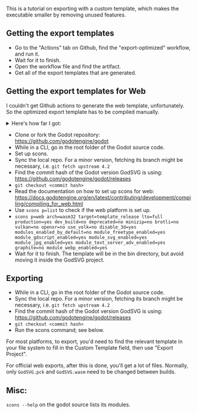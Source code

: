 This is a tutorial on exporting with a custom template, which makes the executable smaller by removing unused features.

## Getting the export templates

- Go to the "Actions" tab on Github, find the "export-optimized" workflow, and run it.
- Wait for it to finish.
- Open the workflow file and find the artifact.
- Get all of the export templates that are generated.

## Getting the export templates for Web

I couldn't get Github actions to generate the web template, unfortunately. So the optimized export template has to be compiled manually.

<details>

<summary>Here's how far I got:</summary>

```yaml
  build-web:
    name: Export GodSVG for Web
    runs-on: ubuntu-latest
    steps:
      - name: Checkout repository
        uses: actions/checkout@v3

      - name: Install dependencies
        run: sudo apt-get install -y scons python3

      - name: Install Emscripten
        run: |
          git clone https://github.com/emscripten-core/emsdk.git
          cd emsdk
          ./emsdk install latest
          ./emsdk activate latest
          source ./emsdk_env.sh
        shell: bash

      - name: Clone Godot repository
        run: git clone $GODOT_REPO godot

      - name: Checkout specific commit
        run: |
          cd godot
          git fetch
          git checkout $GODOT_COMMIT_HASH

      - name: Build Godot template for Web
        run: |
          cd godot
          source ../emsdk/emsdk_env.sh
          scons p=web arch=wasm32 ${BUILD_OPTIONS}

      - name: Upload artifact
        uses: actions/upload-artifact@v4
        with:
          name: godot_template_web.zip
          path: godot/bin/godot.web.template_release.wasm32.zip
          if-no-files-found: error
          retention-days: 1
```

</details>

- Clone or fork the Godot repository: https://github.com/godotengine/godot
- While in a CLI, go in the root folder of the Godot source code.
- Set up scons.
- Sync the local repo. For a minor version, fetching its branch might be necessary, i.e. `git fetch upstream 4.2`
- Find the commit hash of the Godot version GodSVG is using: https://github.com/godotengine/godot/releases
- `git checkout <commit hash>`
- Read the documentation on how to set up scons for web: https://docs.godotengine.org/en/latest/contributing/development/compiling/compiling_for_web.html
- Use `scons p=list` to check if the web platform is set up.
- `scons p=web arch=wasm32 target=template_release lto=full production=yes dev_build=no deprecated=no minizip=no brotli=no vulkan=no openxr=no use_volk=no disable_3d=yes modules_enabled_by_default=no module_freetype_enabled=yes module_gdscript_enabled=yes module_svg_enabled=yes module_jpg_enabled=yes module_text_server_adv_enabled=yes graphite=no module_webp_enabled=yes`
- Wait for it to finish. The template will be in the bin directory, but avoid moving it inside the GodSVG project.

## Exporting

- While in a CLI, go in the root folder of the Godot source code.
- Sync the local repo. For a minor version, fetching its branch might be necessary, i.e. `git fetch upstream 4.2`
- Find the commit hash of the Godot version GodSVG is using: https://github.com/godotengine/godot/releases
- `git checkout <commit hash>`
- Run the scons command; see below.

For most platforms, to export, you'd need to find the relevant template in your file system to fill in the Custom Template field, then use "Export Project".

For official web exports, after this is done, you'll get a lot of files. Normally, only `GodSVG.pck` and `GodSVG.wasm` need to be changed between builds.

## Misc:

`scons --help` on the godot source lists its modules.

